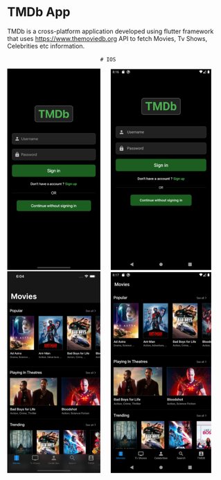 # TMDb App

TMDb is a cross-platform application developed using flutter framework that uses https://www.themoviedb.org API 
to fetch Movies, Tv Shows, Celebrities etc information.


                        
                                  # IOS
<img src="Images/iOS/1.png" width="215">&nbsp;&nbsp;&nbsp;&nbsp;&nbsp;&nbsp;<img src="Images/android/1.png" width="232">&nbsp;&nbsp;&nbsp;&nbsp;&nbsp;&nbsp;<img src="Images/iOS/2.png" width="215">&nbsp;&nbsp;&nbsp;&nbsp;&nbsp;&nbsp;<img src="Images/android/2.png" width="232">

